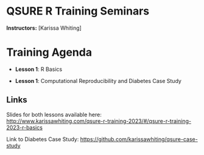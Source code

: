 # QSURE R Training Seminars

**Instructors:** [Karissa Whiting]

# Training Agenda

- **Lesson 1**: R Basics

- **Lesson 1**: Computational Reproducibility and Diabetes Case Study

## Links

Slides for both lessons available here: http://www.karissawhiting.com/qsure-r-training-2023/#/qsure-r-training-2023-r-basics

Link to Diabetes Case Study: https://github.com/karissawhiting/qsure-case-study 